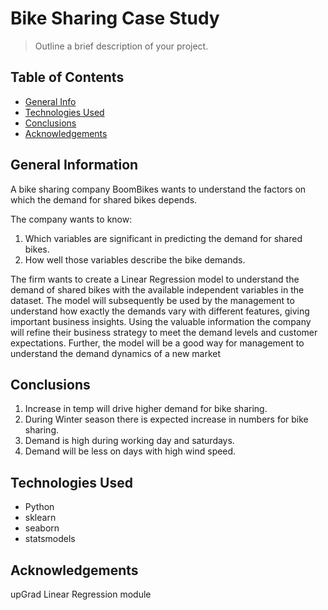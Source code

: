 # Bike Sharing Case Study
> Outline a brief description of your project.


## Table of Contents
* [General Info](#general-information)
* [Technologies Used](#technologies-used)
* [Conclusions](#conclusions)
* [Acknowledgements](#acknowledgements)

<!-- You can include any other section that is pertinent to your problem -->

## General Information
A bike sharing company BoomBikes wants to understand the factors on which the demand for shared bikes depends. 

The company wants to know:
1. Which variables are significant in predicting the demand for shared bikes.
2. How well those variables describe the bike demands.

The firm wants to create a Linear Regression model to understand the demand of shared bikes with the available independent variables in the dataset. The model will subsequently be used by the management to understand how exactly the demands vary with different features, giving important business insights. Using the valuable information the company will refine their business strategy to meet the demand levels and customer expectations. Further, the model will be a good way for management to understand the demand dynamics of a new market

<!-- You don't have to answer all the questions - just the ones relevant to your project. -->

## Conclusions
1. Increase in temp will drive higher demand for bike sharing.
2. During Winter season there is expected increase in numbers for bike sharing.
3. Demand is high during working day and saturdays.
4. Demand will be less on days with high wind speed.

<!-- You don't have to answer all the questions - just the ones relevant to your project. -->


## Technologies Used
- Python
- sklearn
- seaborn
- statsmodels

<!-- As the libraries versions keep on changing, it is recommended to mention the version of library used in this project -->

## Acknowledgements
upGrad Linear Regression module


<!-- Optional -->
<!-- ## License -->
<!-- This project is open source and available under the [... License](). -->

<!-- You don't have to include all sections - just the one's relevant to your project -->